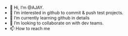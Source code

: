 - 👋 Hi, I’m @AJAY.
- 👀 I’m interested in github to commit & push test projects.
- 🌱 I’m currently learning github in details
- 💞️ I’m looking to collaborate on with dev teams.
- 📫 How to reach me

<!---
AJAYLOGIXBUILT/AJAYLOGIXBUILT is a ✨ special ✨ repository because its `README.md` (this file) appears on your GitHub profile.
You can click the Preview link to take a look at your changes.
--->
